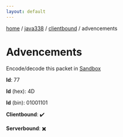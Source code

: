 ```yaml
---
layout: default
---
```


[home](/)  /  [java338](/protocol/java338)  /  [clientbound](/protocol/java338/clientbound)  /  advencements

# Advencements

Encode/decode this packet in [Sandbox](../../../sandbox/java338#Clientbound.Advencements)

**Id**: 77

**Id** (hex): 4D

**Id** (bin): 01001101

**Clientbound**: ✔️

**Serverbound**: ✖️
